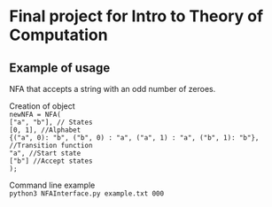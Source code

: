 # Final project for Intro to Theory of Computation

## Example of usage

NFA that accepts a string with an odd number of zeroes.

Creation of object  
`newNFA = NFA(`  
`["a", "b"], // States`  
`[0, 1], //Alphabet`  
`{("a", 0): "b", ("b", 0) : "a", ("a", 1) : "a", ("b", 1): "b"}, //Transition function`  
`"a", //Start state`  
`["b"] //Accept states`  
`);`

Command line example  
`python3 NFAInterface.py example.txt 000`
